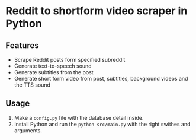 # Reddit to shortform video scraper in Python

## Features

- Scrape Reddit posts form specified subreddit
- Generate text-to-speech sound
- Generate subtitles from the post
- Generate short form video from post, subtitles, background videos and the TTS sound

## Usage

1. Make a `config.py` file with the database detail inside. 
2. Install Python and run the `python src/main.py` with the right swithes and arguments.
